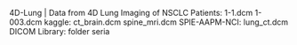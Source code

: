 4D-Lung | Data from 4D Lung Imaging of NSCLC Patients:
1-1.dcm
1-003.dcm
kaggle:
ct_brain.dcm
spine_mri.dcm
SPIE-AAPM-NCI:
lung_ct.dcm
DICOM Library:
folder seria
